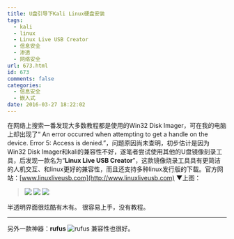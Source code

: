 ```yaml
---
title: U盘引导下Kali Linux硬盘安装
tags:
  - kali
  - linux
  - Linux Live USB Creator
  - 信息安全
  - 渗透
  - 网络安全
url: 673.html
id: 673
comments: false
categories:
  - 信息安全
  - 嵌入式
date: 2016-03-27 18:22:02
---
```


在网络上搜索一番发现大多数教程都是使用的Win32 Disk Imager，可在我的电脑上却出现了“ An error occurred when attempting to get a handle on the device. Error 5: Access is denied.”，问题原因尚未查明，初步估计是因为Win32 Disk Imager和kali的兼容性不好，遂笔者尝试使用其他的U盘镜像刻录工具，后发现一款名为“**Linux Live USB Creator**”，这款镜像烧录工具具有更简洁的人机交互、和linux更好的兼容性，而且还支持多种linux发行版的下载。官方网站：[www.linuxliveusb.com](http://www.linuxliveusb.com) ▼上图：

> ![](http://oss.bookshiyi.com/photo/2016/03/Linux_Live_USB_Creator_2.png-high) ![](oss.bookshiyi.com/photo/2016/03/Linux_Live_USB_Creator_3.png-high) ![](oss.bookshiyi.com/photo/2016/03/Linux_Live_USB_Creator_1.png-high)

半透明界面很炫酷有木有。 很容易上手，没有教程。  

* * *

另外一款神器：**rufus** ![rufus](http://oss.bookshiyi.com/photo/2016/03/rufus.png-high) 兼容性也很好。